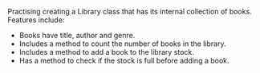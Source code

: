 Practising creating a Library class that has its internal collection of books. Features include:

-   Books have title, author and genre.
-   Includes a method to count the number of books in the library.
-   Includes a method to add a book to the library stock.
-   Has a method to check if the stock is full before adding a book.
